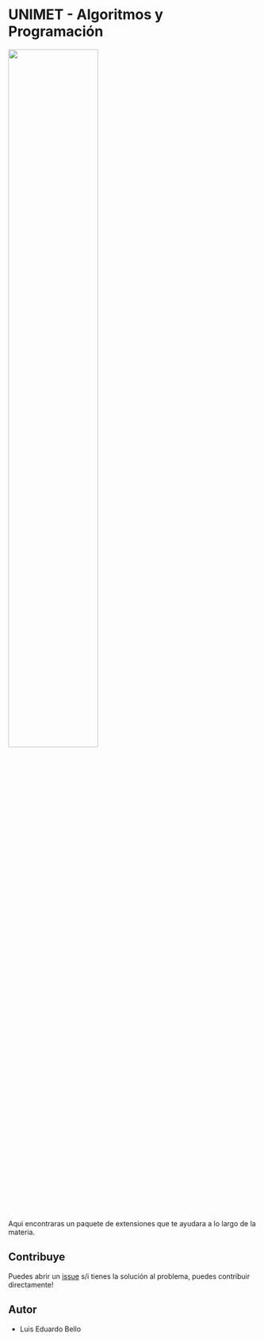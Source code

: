 # UNIMET - Algoritmos y Programación

<img src="https://fotos.unimet.edu.ve/var/albums/Fotos-institucionales/Logo%20unimet.png?m=1391110567" width="60%">

Aqui encontraras un paquete de extensiones que te ayudara a lo largo de la materia.

## Contribuye

Puedes abrir un [issue](https://github.com/luiseduardobello/UNIMET-Extensions-Pack/issues) s/i tienes la solución al problema, puedes contribuir directamente!

## Autor

- Luis Eduardo Bello
